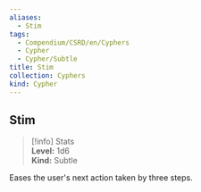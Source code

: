 ```yaml
---
aliases:
  - Stim
tags:
  - Compendium/CSRD/en/Cyphers
  - Cypher
  - Cypher/Subtle
title: Stim
collection: Cyphers
kind: Cypher
---
```

## Stim  
>[!info] Stats  
> **Level:** 1d6  
> **Kind:** Subtle
  
Eases the user's next action taken by three steps.